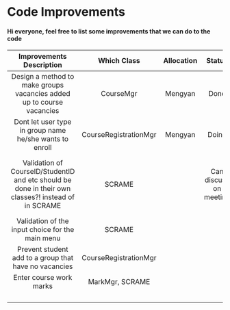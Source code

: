 # Code Improvements

#### Hi everyone, feel free to list some improvements that we can do to the code

| Improvements Description   | Which Class | Allocation | Status     | Additional Comments |
| :---------------------------: | :---------: | :------: |:------: | :------: |
| Design a method to make groups vacancies added up to course vacancies | CourseMgr | Mengyan |Done | |
| Dont let user type in group name he/she wants to enroll | CourseRegistrationMgr | Mengyan |Doing ||
| Validation of CourseID/StudentID and etc should be done in their own classes?! instead of in SCRAME| SCRAME |  | Can discuss on meeting | This is so that we can stay consistent with our design principle |
| Validation of the input choice for the main menu | SCRAME |  | | |
| Prevent student add to a group that have no vacancies| CourseRegistrationMgr |  | | |
| Enter course work marks | MarkMgr, SCRAME |  | | |
| |  |  | | |
| |  |  | | |
| |  |  | | |
| |  |  | | |
